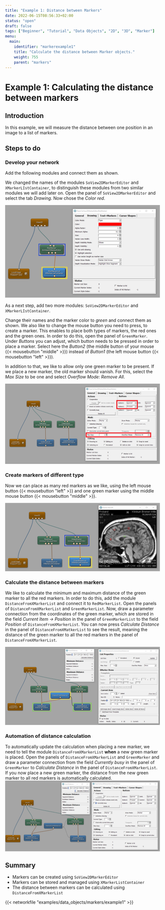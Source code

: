 ```yaml
---
title: "Example 1: Distance between Markers"
date: 2022-06-15T08:56:33+02:00
status: "open"
draft: false
tags: ["Beginner", "Tutorial", "Data Objects", "2D", "3D", "Marker"]
menu: 
  main:
    identifier: "markerexample1"
    title: "Calculate the distance between Marker objects."
    weight: 755
    parent: "markers"
---
```

# Example 1: Calculating the distance between markers
## Introduction

In this example, we will measure the distance between one position in an image to a list of markers.

## Steps to do
### Develop your network
Add the following modules and connect them as shown.

We changed the names of the modules `SoView2DMarkerEditor` and `XMarkerLIstContainer`, to distinguish these modules from two similar modules we will add later on. Open the panel of `SoView2DMarkerEditor` and select the tab *Drawing*. Now chose the *Color* *red*. 

![Marker Color](/images/tutorials/dataobjects/markers/DO_Markers_03.png "Marker Color")

As a next step, add two more modules: `SoView2DMarkerEditor` and `XMarkerLIstContainer`.

Change their names and the marker color to *green* and connect them as shown. We also like to change the mouse button you need to press, to create a marker. This enables to place both types of markers, the red ones and the green ones. In order to do this, open the panel of `GreenMarker`. Under *Buttons* you can adjust, which button needs to be pressed in order to place a marker. Select here the *Button2* (the middle button of your mouse {{< mousebutton "middle" >}}) instead of *Button1* (the left mouse button {{< mousebutton "left" >}}).

In addition to that, we like to allow only one green marker to be present. If we place a new marker, the old marker should vanish. For this, select the *Max Size* to be one and select *Overflow Mode: Remove All*.

![Marker Editor Settings](/images/tutorials/dataobjects/markers/DO_Markers_04.png "Marker Editor Settings")

### Create markers of different type
Now we can place as many red markers as we like, using the left mouse button {{< mousebutton "left" >}} and one green marker using the middle mouse button {{< mousebutton "middle" >}}.

![Two Types of Markers](/images/tutorials/dataobjects/markers/DO_Markers_05.png "Two Types of Markers")

### Calculate the distance between markers
We like to calculate the minimum and maximum distance of the green marker to all the red markers. In order to do this, add the module `DistanceFromXMarkerList` and connect it to `RedMarkerList`. Open the panels of `DistanceFromXMarkerList` and `GreenMarkerList`. Now, draw a parameter connection from the coordinates of the green marker, which are stored in the field *Current Item -> Position* in the panel of `GreenMarkerList` to the field *Position* of `DistanceFromXMarkerList`. You can now press *Calculate Distance* in the panel of `DistanceFromXMatkerList` to see the result, meaning the distance of the green marker to all the red markers in the panel of `DistanceFromXMarkerList`.

![Module DistanceFromXMarkerList](/images/tutorials/dataobjects/markers/DO_Markers_06.png "Module DistanceFromXMarkerList")

### Automation of distance calculation
To automatically update the calculation when placing a new marker, we need to tell the module `DistanceFromXMarkerList` **when** a new green marker is placed. Open the panels of `DistanceFromXMarkerList` and `GreenMarker` and draw a parameter connection from the field *Currently busy* in the panel of `GreenMarker` to *Calculate Distance* in the panel of `DistanceFromXMarkerList`. If you now place a new green marker, the distance from the new green marker to all red markers is automatically calculated.
![Calculation of Distance between Markers](/images/tutorials/dataobjects/markers/DO_Markers_07.png "Calculation of Distance between Markers")

## Summary
* Markers can be created using `SoView2DMarkerEditor`
* Markers can be stored and managed using `XMarkerListContainer`
* The distance between markers can be calculated using `DistanceFromXMarkerList`

{{< networkfile "examples/data_objects/markers/example1" >}}
